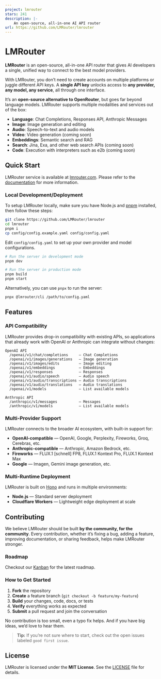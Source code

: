 ```yaml
---
project: lmrouter
stars: 241
description: |-
    An open-source, all-in-one AI API router
url: https://github.com/LMRouter/lmrouter
---
```


# LMRouter

**LMRouter** is an open-source, all-in-one API router that gives AI developers a single, unified way to connect to the best model providers.

With LMRouter, you don’t need to create accounts on multiple platforms or juggle different API keys. A **single API key** unlocks access to **any provider, any model, any service**, all through one interface.

It’s an **open-source alternative to OpenRouter**, but goes far beyond language models. LMRouter supports multiple modalities and services out of the box:

- **Language**: Chat Completions, Responses API, Anthropic Messages
- **Image**: Image generation and editing
- **Audio**: Speech-to-text and audio models
- **Video**: Video generation (coming soon)
- **Embeddings**: Semantic search and RAG
- **Search**: Jina, Exa, and other web search APIs (coming soon)
- **Code**: Execution with interpreters such as e2b (coming soon)

## Quick Start

LMRouter service is available at [lmrouter.com](https://lmrouter.com). Please refer to the [documentation](https://docs.lmrouter.com/) for more information.

### Local Development/Deployment

To setup LMRouter locally, make sure you have Node.js and [pnpm](https://pnpm.io/installation) installed, then follow these steps:

```bash
git clone https://github.com/LMRouter/lmrouter
cd lmrouter
pnpm i
cp config/config.example.yaml config/config.yaml
```

Edit `config/config.yaml` to set up your own provider and model configurations.

```bash
# Run the server in development mode
pnpm dev

# Run the server in production mode
pnpm build
pnpm start
```

Alternatively, you can use `pnpx` to run the server:

```bash
pnpx @lmrouter/cli /path/to/config.yaml
```

## Features

### API Compatibility

LMRouter provides drop-in compatibility with existing APIs, so applications that already work with OpenAI or Anthropic can integrate without changes:

```
OpenAI API
  /openai/v1/chat/completions     — Chat Completions
  /openai/v1/images/generations   — Image generation
  /openai/v1/images/edits         — Image editing
  /openai/v1/embeddings           — Embeddings
  /openai/v1/responses            — Responses
  /openai/v1/audio/speech         — Audio speech
  /openai/v1/audio/transcriptions — Audio transcriptions
  /openai/v1/audio/translations   — Audio translations
  /openai/v1/models               — List available models

Anthropic API
  /anthropic/v1/messages          — Messages
  /anthropic/v1/models            — List available models
```

### Multi-Provider Support

LMRouter connects to the broader AI ecosystem, with built-in support for:

- **OpenAI-compatible** — OpenAI, Google, Perplexity, Fireworks, Groq, Cerebras, etc.
- **Anthropic-compatible** — Anthropic, Amazon Bedrock, etc.
- **Fireworks** — FLUX.1 [schnell] FP8, FLUX.1 Kontext Pro, FLUX.1 Kontext Max
- **Google** — Imagen, Gemini image generation, etc.

### Multi-Runtime Deployment

LMRouter is built on [Hono](https://hono.dev/) and runs in multiple environments:

- **Node.js** — Standard server deployment
- **Cloudflare Workers** — Lightweight edge deployment at scale

## Contributing

We believe LMRouter should be built **by the community, for the community**. Every contribution, whether it’s fixing a bug, adding a feature, improving documentation, or sharing feedback, helps make LMRouter stronger.

### Roadmap

Checkout our [Kanban](https://github.com/orgs/LMRouter/projects/1) for the latest roadmap.

### How to Get Started

1. **Fork** the repository
2. **Create** a feature branch (`git checkout -b feature/my-feature`)
3. **Build** your changes, code, docs, or tests
4. **Verify** everything works as expected
5. **Submit** a pull request and join the conversation

No contribution is too small, even a typo fix helps. And if you have big ideas, we’d love to hear them.

> **Tip:** If you’re not sure where to start, check out the open issues labeled `good first issue`.

## License

LMRouter is licensed under the **MIT License**. See the [LICENSE](LICENSE) file for details.

